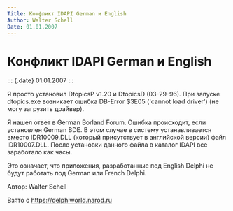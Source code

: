 ```yaml
---
Title: Конфликт IDAPI German и English
Author: Walter Schell
Date: 01.01.2007
---
```



Конфликт IDAPI German и English
===============================

::: {.date}
01.01.2007
:::

Я просто установил DtopicsP v1.20 и DtopicsD (03-29-96). При запуске
dtopics.exe возникает ошибка DB-Error $3E05 (\'cannot load driver\')
(не могу загрузить драйвер).

Я нашел ответ в German Borland Forum. Ошибка происходит, если установлен
German BDE. В этом случае в систему устанавливается вместо IDR10009.DLL
(который присутствует в английской версии) файл IDR10007.DLL. После
установки данного файла в каталог IDAPI все заработало как часы.

Это означает, что приложения, разработанные под English Delphi не будут
работать под German или French Delphi.

Автор: Walter Schell

Взято с <https://delphiworld.narod.ru>
